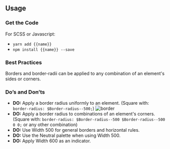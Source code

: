 ## Usage

### Get the Code

For SCSS or Javascript:

- `yarn add {{name}}`
- `npm install {{name}} --save`

### Best Practices
Borders and border-radii can be applied to any combination of an element's sides or corners.

### Do’s and Don’ts
- **DO:** Apply a border radius uniformly to an element. (Square with: `border-radius: $Border-radius--500;`)
    ![border]({{{siteUrl}}}/assets/SEEDS-Border-Radius.svg)
- **DO:** Apply a border radius to combinations of an element's corners. (Square with: `border-radius: $Border-radius--500 $Border-radius--500 0 0;` or any other combination)
- **DO:** Use Width 500 for general borders and horizontal rules. 
- **DO:** Use the Neutral palette when using Width 500.
- **DO:** Apply Width 600 as an indicator.
